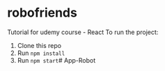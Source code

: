 # robofriends
Tutorial for udemy course - React
To run the project:

1. Clone this repo
2. Run `npm install`
3. Run `npm start`# App-Robot

